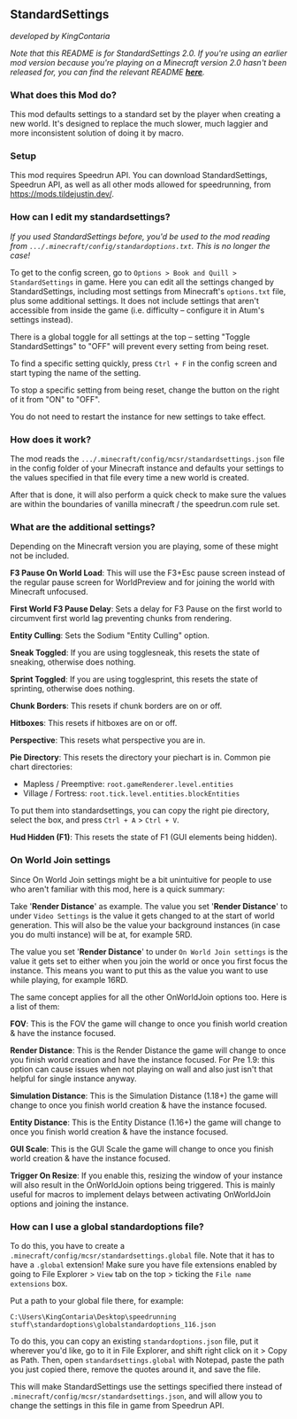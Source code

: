 ## StandardSettings

*developed by KingContaria*

*Note that this README is for StandardSettings 2.0. If you're using an earlier mod version because you're playing on a Minecraft version 2.0 hasn't been released for, you can find the relevant README [**here**](https://github.com/KingContaria/StandardSettings/blob/8ac15b0/README.md).*

### What does this Mod do?

This mod defaults settings to a standard set by the player when creating a new world.
It's designed to replace the much slower, much laggier and more inconsistent solution of doing it by macro.

### Setup

This mod requires Speedrun API. You can download StandardSettings, Speedrun API, as well as all other mods allowed for speedrunning, from https://mods.tildejustin.dev/.

### How can I edit my standardsettings?

*If you used StandardSettings before, you'd be used to the mod reading from `.../.minecraft/config/standardoptions.txt`. This is no longer the case!*

To get to the config screen, go to `Options > Book and Quill > StandardSettings` in game. Here you can edit all the settings changed by StandardSettings, including most settings from Minecraft's `options.txt` file, plus some additional settings. It does not include settings that aren't accessible from inside the game (i.e. difficulty – configure it in Atum's settings instead).

There is a global toggle for all settings at the top – setting "Toggle StandardSettings" to "OFF" will prevent every setting from being reset.

To find a specific setting quickly, press `Ctrl + F` in the config screen and start typing the name of the setting.

To stop a specific setting from being reset, change the button on the right of it from "ON" to "OFF".

You do not need to restart the instance for new settings to take effect.

### How does it work?

The mod reads the `.../.minecraft/config/mcsr/standardsettings.json` file in the config folder of your Minecraft instance and defaults your settings to the values specified in that file every time a new world is created.

After that is done, it will also perform a quick check to make sure the values are within the boundaries of vanilla minecraft / the speedrun.com rule set.

### What are the additional settings?

Depending on the Minecraft version you are playing, some of these might not be included.

**F3 Pause On World Load**: This will use the F3+Esc pause screen instead of the regular pause screen for WorldPreview and for joining the world with Minecraft unfocused.

**First World F3 Pause Delay**: Sets a delay for F3 Pause on the first world to circumvent first world lag preventing chunks from rendering.

**Entity Culling**: Sets the Sodium "Entity Culling" option.

**Sneak Toggled**: If you are using togglesneak, this resets the state of sneaking, otherwise does nothing.

**Sprint Toggled**: If you are using togglesprint, this resets the state of sprinting, otherwise does nothing.

**Chunk Borders**: This resets if chunk borders are on or off.

**Hitboxes**: This resets if hitboxes are on or off.

**Perspective**: This resets what perspective you are in.

**Pie Directory**: This resets the directory your piechart is in. Common pie chart directories:
- Mapless / Preemptive: `root.gameRenderer.level.entities`
- Village / Fortress: `root.tick.level.entities.blockEntities`

To put them into standardsettings, you can copy the right pie directory, select the box, and press `Ctrl + A` > `Ctrl + V`.

**Hud Hidden (F1)**: This resets the state of F1 (GUI elements being hidden).

### On World Join settings

Since On World Join settings might be a bit unintuitive for people to use who aren't familiar with this mod, here is a quick summary:

Take '**Render Distance**' as example. The value you set '**Render Distance**' to under `Video Settings` is the value it gets changed to at the start of world generation. This will also be the value your background instances (in case you do multi instance) will be at, for example 5RD.

The value you set '**Render Distance**' to under `On World Join settings` is the value it gets set to either when you join the world or once you first focus the instance. This means you want to put this as the value you want to use while playing, for example 16RD.

The same concept applies for all the other OnWorldJoin options too. Here is a list of them:

**FOV**: This is the FOV the game will change to once you finish world creation & have the instance focused.

**Render Distance**: This is the Render Distance the game will change to once you finish world creation and have the instance focused. For Pre 1.9: this option can cause issues when not playing on wall and also just isn't that helpful for single instance anyway.

**Simulation Distance**: This is the Simulation Distance (1.18+) the game will change to once you finish world creation & have the instance focused.

**Entity Distance**: This is the Entity Distance (1.16+) the game will change to once you finish world creation & have the instance focused.

**GUI Scale**: This is the GUI Scale the game will change to once you finish world creation & have the instance focused.

**Trigger On Resize**: If you enable this, resizing the window of your instance will also result in the OnWorldJoin options being triggered. This is mainly useful for macros to implement delays between activating OnWorldJoin options and joining the instance.

### How can I use a global standardoptions file?

To do this, you have to create a `.minecraft/config/mcsr/standardsettings.global` file. Note that it has to have a `.global` extension! Make sure you have file extensions enabled by going to File Explorer > `View` tab on the top > ticking the `File name extensions` box.

Put a path to your global file there, for example:
```
C:\Users\KingContaria\Desktop\speedrunning stuff\standardoptions\globalstandardoptions_116.json
```

To do this, you can copy an existing `standardoptions.json` file, put it wherever you'd like, go to it in File Explorer, and shift right click on it > Copy as Path. Then, open `standardsettings.global` with Notepad, paste the path you just copied there, remove the quotes around it, and save the file.

This will make StandardSettings use the settings specified there instead of `.minecraft/config/mcsr/standardsettings.json`, and will allow you to change the settings in this file in game from Speedrun API.